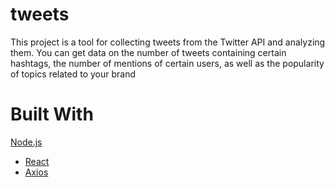 # tweets
This project is a tool for collecting tweets from the Twitter API and analyzing them. You can get data on the number of tweets containing certain hashtags, the number of mentions of certain users, as well as the popularity of topics related to your brand
# Built With
[Node.js](https://nodejs.org/)
- [React](https://reactjs.org/)
- [Axios](https://github.com/axios/axios)
